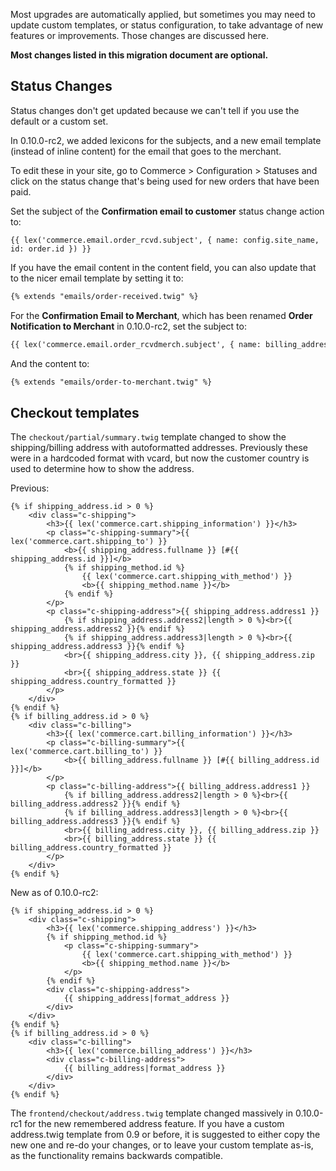 Most upgrades are automatically applied, but sometimes you may need to update custom templates, or status configuration, to take advantage of new features or improvements. Those changes are discussed here.

**Most changes listed in this migration document are optional.**

## Status Changes

Status changes don't get updated because we can't tell if you use the default or a custom set. 

In 0.10.0-rc2, we added lexicons for the subjects, and a new email template (instead of inline content) for the email that goes to the merchant.

To edit these in your site, go to Commerce > Configuration > Statuses and click on the status change that's being used for new orders that have been paid.

Set the subject of the **Confirmation email to customer** status change action to:

```` 
{{ lex('commerce.email.order_rcvd.subject', { name: config.site_name, id: order.id }) }}
````

If you have the email content in the content field, you can also update that to the nicer email template by setting it to:

````html
{% extends "emails/order-received.twig" %}
````

For the **Confirmation Email to Merchant**, which has been renamed **Order Notification to Merchant** in 0.10.0-rc2, set the subject to:

````html
{{ lex('commerce.email.order_rcvdmerch.subject', { name: billing_address.fullname, site_name: config.site_name, id: order.id }) }}
````

And the content to:
````html
{% extends "emails/order-to-merchant.twig" %}
````

## Checkout templates
                
The `checkout/partial/summary.twig` template changed to show the shipping/billing address with autoformatted addresses. Previously these were in a hardcoded format with vcard, but now the customer country is used to determine how to show the address.

Previous:


    {% if shipping_address.id > 0 %}
        <div class="c-shipping">
            <h3>{{ lex('commerce.cart.shipping_information') }}</h3>
            <p class="c-shipping-summary">{{ lex('commerce.cart.shipping_to') }}
                <b>{{ shipping_address.fullname }} [#{{ shipping_address.id }}]</b>
                {% if shipping_method.id %}
                    {{ lex('commerce.cart.shipping_with_method') }}
                    <b>{{ shipping_method.name }}</b>
                {% endif %}
            </p>
            <p class="c-shipping-address">{{ shipping_address.address1 }}
                {% if shipping_address.address2|length > 0 %}<br>{{ shipping_address.address2 }}{% endif %}
                {% if shipping_address.address3|length > 0 %}<br>{{ shipping_address.address3 }}{% endif %}
                <br>{{ shipping_address.city }}, {{ shipping_address.zip }}
                <br>{{ shipping_address.state }} {{ shipping_address.country_formatted }}
            </p>
        </div>
    {% endif %}
    {% if billing_address.id > 0 %}
        <div class="c-billing">
            <h3>{{ lex('commerce.cart.billing_information') }}</h3>
            <p class="c-billing-summary">{{ lex('commerce.cart.billing_to') }}
                <b>{{ billing_address.fullname }} [#{{ billing_address.id }}]</b>
            </p>
            <p class="c-billing-address">{{ billing_address.address1 }}
                {% if billing_address.address2|length > 0 %}<br>{{ billing_address.address2 }}{% endif %}
                {% if billing_address.address3|length > 0 %}<br>{{ billing_address.address3 }}{% endif %}
                <br>{{ billing_address.city }}, {{ billing_address.zip }}
                <br>{{ billing_address.state }} {{ billing_address.country_formatted }}
            </p>
        </div>
    {% endif %}
    
New as of 0.10.0-rc2:

    {% if shipping_address.id > 0 %}
        <div class="c-shipping">
            <h3>{{ lex('commerce.shipping_address') }}</h3>
            {% if shipping_method.id %}
                <p class="c-shipping-summary">
                    {{ lex('commerce.cart.shipping_with_method') }}
                    <b>{{ shipping_method.name }}</b>
                </p>
            {% endif %}
            <div class="c-shipping-address">
                {{ shipping_address|format_address }}
            </div>
        </div>
    {% endif %}
    {% if billing_address.id > 0 %}
        <div class="c-billing">
            <h3>{{ lex('commerce.billing_address') }}</h3>
            <div class="c-billing-address">
                {{ billing_address|format_address }}
            </div>
        </div>
    {% endif %}
    

The `frontend/checkout/address.twig` template changed massively in 0.10.0-rc1 for the new remembered address feature. If you have a custom address.twig template from 0.9 or before, it is suggested to either copy the new one and re-do your changes, or to leave your custom template as-is, as the functionality remains backwards compatible.

